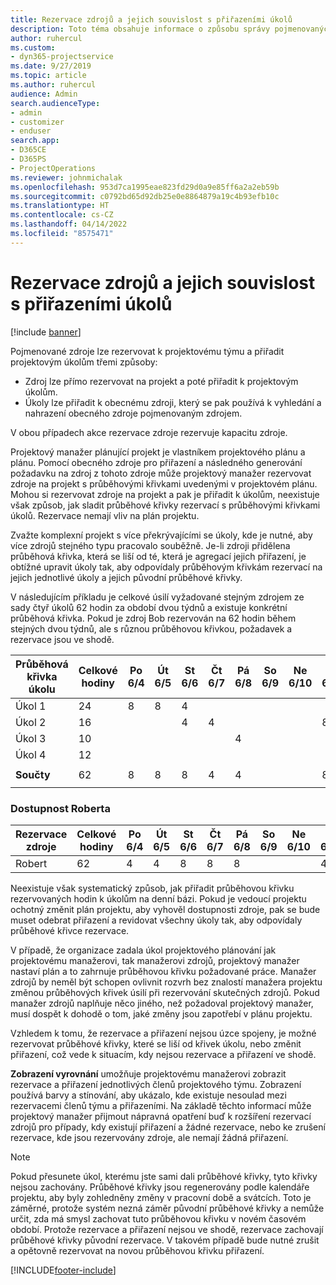 ```yaml
---
title: Rezervace zdrojů a jejich souvislost s přiřazeními úkolů
description: Toto téma obsahuje informace o způsobu správy pojmenovaných zdrojů, rezervací zdrojů a přiřazení úkolů a jejich vzájemných souvislostech.
author: ruhercul
ms.custom:
- dyn365-projectservice
ms.date: 9/27/2019
ms.topic: article
ms.author: ruhercul
audience: Admin
search.audienceType:
- admin
- customizer
- enduser
search.app:
- D365CE
- D365PS
- ProjectOperations
ms.reviewer: johnmichalak
ms.openlocfilehash: 953d7ca1995eae823fd29d0a9e85ff6a2a2eb59b
ms.sourcegitcommit: c0792bd65d92db25e0e8864879a19c4b93efb10c
ms.translationtype: HT
ms.contentlocale: cs-CZ
ms.lasthandoff: 04/14/2022
ms.locfileid: "8575471"
---
```

# <a name="resource-bookings-and-how-they-relate-to-task-assignments"></a>Rezervace zdrojů a jejich souvislost s přiřazeními úkolů

[!include [banner](../includes/psa-now-project-operations.md)]

Pojmenované zdroje lze rezervovat k projektovému týmu a přiřadit projektovým úkolům třemi způsoby:

- Zdroj lze přímo rezervovat na projekt a poté přiřadit k projektovým úkolům.
- Úkoly lze přiřadit k obecnému zdroji, který se pak používá k vyhledání a nahrazení obecného zdroje pojmenovaným zdrojem. 

V obou případech akce rezervace zdroje rezervuje kapacitu zdroje.

Projektový manažer plánující projekt je vlastníkem projektového plánu a plánu. Pomocí obecného zdroje pro přiřazení a následného generování požadavku na zdroj z tohoto zdroje může projektový manažer rezervovat zdroje na projekt s průběhovými křivkami uvedenými v projektovém plánu. Mohou si rezervovat zdroje na projekt a pak je přiřadit k úkolům, neexistuje však způsob, jak sladit průběhové křivky rezervací s průběhovými křivkami úkolů. Rezervace nemají vliv na plán projektu.

Zvažte komplexní projekt s více překrývajícími se úkoly, kde je nutné, aby více zdrojů stejného typu pracovalo souběžně. Je-li zdroji přidělena průběhová křivka, která se liší od té, která je agregací jejich přiřazení, je obtížné upravit úkoly tak, aby odpovídaly průběhovým křivkám rezervací na jejich jednotlivé úkoly a jejich původní průběhové křivky.

V následujícím příkladu je celkové úsilí vyžadované stejným zdrojem ze sady čtyř úkolů 62 hodin za období dvou týdnů a existuje konkrétní průběhová křivka. Pokud je zdroj Bob rezervován na 62 hodin během stejných dvou týdnů, ale s různou průběhovou křivkou, požadavek a rezervace jsou ve shodě.

| **Průběhová křivka úkolu**    | **Celkové hodiny** | Po 6/4 | Út 6/5 | St 6/6 | Čt 6/7 | Pá 6/8 | So 6/9 | Ne 6/10 | Po 6/11 | Út 6/12 | St 6/13 | Čt 6/14 | Pá 6/15 |
|----------------------|-----------------|--------|--------|--------|--------|--------|--------|---------|---------|---------|---------|---------|---------|
| Úkol 1               | 24              | 8      | 8      | 4      |        |        |        |         |         |         | 4       |         |         |
| Úkol 2               | 16              |        |        | 4      | 4      |        |        |         | 8       |         |         |         |         |
| Úkol 3               | 10              |        |        |        |        | 4      |        |         |         | 4       |         | 2       |         |
| Úkol 4               | 12              |        |        |        |        |        |        |         |         |         | 4       |         | 8       |
|                      |                 |        |        |        |        |        |        |         |         |         |         |         |         |
| **Součty**           | 62              | 8      | 8      | 8      | 4      | 4      |        |         | 8       | 4       | 8       | 2       | 8       |
|                      |                 |        |        |        |        |        |        |         |         |         |         |

### <a name="bobs-availability"></a>Dostupnost Roberta
| **Rezervace   zdroje** | **Celkové hodiny** | Po 6/4 | Út 6/5 | St 6/6 | Čt 6/7 | Pá 6/8 | So 6/9 | Ne 6/10 | Po 6/11 | Út 6/12 | St 6/13 | Čt 6/14 | Pá 6/15 |
|------------------------|-----------------|--------|--------|--------|--------|--------|--------|---------|---------|---------|---------|---------|---------|
| Robert                    | 62              | 4      | 4      | 8      | 8      | 8      |        |         | 4       | 4       | 8       | 8       | 6       |

Neexistuje však systematický způsob, jak přiřadit průběhovou křivku rezervovaných hodin k úkolům na denní bázi. Pokud je vedoucí projektu ochotný změnit plán projektu, aby vyhověl dostupnosti zdroje, pak se bude muset odebrat přiřazení a revidovat všechny úkoly tak, aby odpovídaly průběhové křivce rezervace.

V případě, že organizace zadala úkol projektového plánování jak projektovému manažerovi, tak manažerovi zdrojů, projektový manažer nastaví plán a to zahrnuje průběhovou křivku požadované práce. Manažer zdrojů by neměl být schopen ovlivnit rozvrh bez znalostí manažera projektu změnou průběhových křivek úsilí při rezervování skutečných zdrojů. Pokud manažer zdrojů naplňuje něco jiného, než požadoval projektový manažer, musí dospět k dohodě o tom, jaké změny jsou zapotřebí v plánu projektu.

Vzhledem k tomu, že rezervace a přiřazení nejsou úzce spojeny, je možné rezervovat průběhové křivky, které se liší od křivek úkolu, nebo změnit přiřazení, což vede k situacím, kdy nejsou rezervace a přiřazení ve shodě.

**Zobrazení vyrovnání** umožňuje projektovému manažerovi zobrazit rezervace a přiřazení jednotlivých členů projektového týmu. Zobrazení používá barvy a stínování, aby ukázalo, kde existuje nesoulad mezi rezervacemi členů týmu a přiřazeními. Na základě těchto informací může projektový manažer přijmout nápravná opatření buď k rozšíření rezervací zdrojů pro případy, kdy existují přiřazení a žádné rezervace, nebo ke zrušení rezervace, kde jsou rezervovány zdroje, ale nemají žádná přiřazení.

> [!NOTE]
> Pokud přesunete úkol, kterému jste sami dali průběhové křivky, tyto křivky nejsou zachovány. Průběhové křivky jsou regenerovány podle kalendáře projektu, aby byly zohledněny změny v pracovní době a svátcích. Toto je záměrné, protože systém nezná záměr původní průběhové křivky a nemůže určit, zda má smysl zachovat tuto průběhovou křivku v novém časovém období. Protože rezervace a přiřazení nejsou ve shodě, rezervace zachovají průběhové křivky původní rezervace. V takovém případě bude nutné zrušit a opětovně rezervovat na novou průběhovou křivku přiřazení.



[!INCLUDE[footer-include](../includes/footer-banner.md)]
